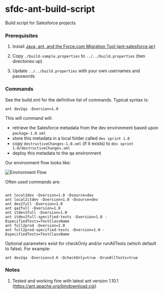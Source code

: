 # sfdc-ant-build-script
Build script for Salesforce projects

### Prerequisites

1. Install [Java, ant, and the Force.com Migration Tool (ant-salesforce.jar)]( https://resources.docs.salesforce.com/sfdc/pdf/salesforce_migration_guide.pdf)

2. Copy ```./build-sample.properties``` to ```../../build.properties``` (two directories up)

3. Update ```../../build.properties``` with your own usernames and passwords

### Commands

See the build.xml for the definitive list of commands.  Typical syntax is:

 ```
 ant dev2qa -Dversion=1.0
 ```

This will command will:
- retrieve the Salesforce metadata from the dev environment based upon ```package-1.0.xml```
- store this metadata in a local folder called  ```dev sprint 1.0```
- copy ```destructiveChanges-1.0.xml``` (if it exists) to ```dev sprint 1.0/destructiveChanges.xml```
- deploy this metadata to the qa environment

Our environment flow looks like:

![Environment Flow](http://drive.google.com/uc?export=view&id=0Bz-xKipcMk3xZ2xjMXE3Ykh6Q2M)

Often used commands are:

 ```

ant local2dev -Dversion=1.0 -Dsource=dev
ant local2itdev -Dversion=1.0 -Dsource=dev
ant dev2full -Dversion=1.0
ant qa2full -Dversion=1.0
ant itdev2full -Dversion=1.0
ant itdev2full-specified-tests -Dversion=1.0 -DspecifiedTests=TestClassName
ant full2prod -Dversion=1.0
ant full2prod-specified-tests -Dversion=1.0 -DspecifiedTests=TestClassName
 ```

Optional parameters exist for checkOnly and/or runAllTests (which default to false).  For example:

 ```
 ant dev2qa -Dversion=3.6 -DcheckOnly=true -DrunAllTests=true
 ```


### Notes
1. Tested and working fine with latest ant version 1.10.1 (https://ant.apache.org/bindownload.cgi)
